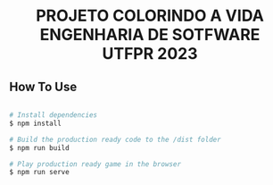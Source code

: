 <h1 align="center">
  <br>
  PROJETO COLORINDO A VIDA ENGENHARIA DE SOTFWARE 
  <br>
  UTFPR 2023
  <br>
</h1>


## How To Use


```bash

# Install dependencies
$ npm install

# Build the production ready code to the /dist folder
$ npm run build

# Play production ready game in the browser
$ npm run serve
```
